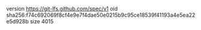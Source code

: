 version https://git-lfs.github.com/spec/v1
oid sha256:f74c692069f8cf4e9e7f4dae50e0215b9c95ce18539f41193a4e5ea22e5d928b
size 4015

